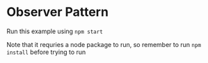 # Observer Pattern

Run this example using `npm start`

Note that it requries a node package to run, so remember to run `npm install` before trying to run
